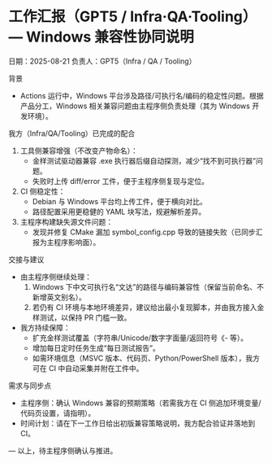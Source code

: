# 工作汇报（GPT5 / Infra·QA·Tooling）— Windows 兼容性协同说明

日期：2025-08-21
负责人：GPT5（Infra / QA / Tooling）

背景
- Actions 运行中，Windows 平台涉及路径/可执行名/编码的稳定性问题。根据产品分工，Windows 相关兼容问题由主程序侧负责处理（其为 Windows 开发环境）。

我方（Infra/QA/Tooling）已完成的配合
1) 工具侧兼容增强（不改变产物命名）：
   - 金样测试驱动器兼容 .exe 执行器后缀自动探测，减少“找不到可执行器”问题。
   - 失败时上传 diff/error 工件，便于主程序侧复现与定位。
2) CI 侧稳定性：
   - Debian 与 Windows 平台均上传工件，便于横向对比。
   - 路径配置采用更稳健的 YAML 块写法，规避解析差异。
3) 主程序构建缺失源文件问题：
   - 发现并修复 CMake 漏加 symbol_config.cpp 导致的链接失败（已同步汇报为主程序影响面）。

交接与建议
- 由主程序侧继续处理：
  1) Windows 下中文可执行名“文达”的路径与编码兼容性（保留当前命名、不新增英文别名）。
  2) 若仍有 CI 环境与本地环境差异，建议给出最小复现脚本，并由我方接入金样测试，以保持 PR 门槛一致。
- 我方持续保障：
  - 扩充金样测试覆盖（字符串/Unicode/数字字面量/返回符号《- 等）。
  - 增加每日定时任务生成“每日测试报告”。
  - 如需环境信息（MSVC 版本、代码页、Python/PowerShell 版本），我方可在 CI 中自动采集并附在工件中。

需求与同步点
- 主程序侧：确认 Windows 兼容的预期策略（若需我方在 CI 侧追加环境变量/代码页设置，请指明）。
- 时间计划：请在下一工作日给出初版兼容策略说明，我方配合验证并落地到 CI。

— 以上，待主程序侧确认与推进。